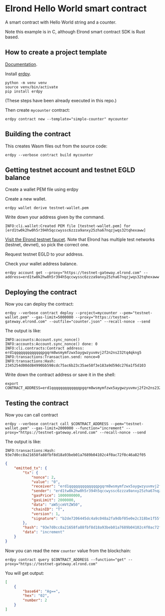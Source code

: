 # Elrond Hello World smart contract

A smart contract with Hello World string and a counter.

Note this example is in C, although Elrond smart contract SDK is Rust based.

## How to create a project template

[Documentation](https://docs.elrond.com/developers/tutorials/counter/).

Install [erdpy](https://github.com/ElrondNetwork/elrond-sdk-erdpy).

```shell
python -m venv venv
source venv/bin/activate
pip install erdpy
```

(These steps have been already executed in this repo.)

Then create `mycounter` contract:

```shell
erdpy contract new --template="simple-counter" mycounter
```

## Building the contract

This creates Wasm files out from the source code:

```shell
erdpy --verbose contract build mycounter
```

## Getting testnet account and testnet EGLD balance

Create a wallet PEM file using erdpy

Create a new wallet.

```shell
erdpy wallet derive testnet-wallet.pem
```

Write down your address given by the command.

```shell
INFO:cli.wallet:Created PEM file [testnet-wallet.pem] for [erd1tw0k2hw0h5r394h5qccwyssc6zzza9anxy25zha67nqzjwqs32tqhexaww]
```

[Visit the Elrond testnet faucet](https://r3d4.fr/elrond/testnet/index.php). Note that Elrond has multiple test networks (testnet, devnet), so pick the correct one.

Request testnet EGLD to your address.

Check your wallet address balance.

```shell
erdpy account get --proxy="https://testnet-gateway.elrond.com" --address=erd1tw0k2hw0h5r394h5qccwyssc6zzza9anxy25zha67nqzjwqs32tqhexaww 
```

## Deploying the contract

Now you can deploy the contract:

```shell
erdpy --verbose contract deploy --project=mycounter --pem="testnet-wallet.pem" --gas-limit=5000000 --proxy="https://testnet-gateway.elrond.com" --outfile="counter.json" --recall-nonce --send
```

The output is like:

```
INFO:accounts:Account.sync_nonce()
INFO:accounts:Account.sync_nonce() done: 0
INFO:cli.contracts:Contract address: erd1qqqqqqqqqqqqqpgqrm8wsmymfzwx5aygwzyuvmvj2f2n2ns232tq4qkng5
INFO:transactions:Transaction.send: nonce=0
INFO:transactions:Hash: 2345254d00dd84990bb598cdc75ac6b23c35ae58f3e183a9d59dc276a1f5d103
```

Write down the contract address or save it in the shell:

```shell
export CONTRACT_ADDRESS=erd1qqqqqqqqqqqqqpgqrm8wsmymfzwx5aygwzyuvmvj2f2n2ns232tq4qkng5
```

## Testing the contract

Now you can call contract 

```shell
erdpy --verbose contract call $CONTRACT_ADDRESS --pem="testnet-wallet.pem" --gas-limit=2000000 --function="increment" --proxy="https://testnet-gateway.elrond.com" --recall-nonce --send
```

The output is like:

```
INFO:transactions:Hash: 93e7d0cc8a21658fa88fbf8d18a93beb01a7689b04102c4f0ac72f0c46a82f05
```

```json
{
    "emitted_tx": {
        "tx": {
            "nonce": 2,
            "value": "0",
            "receiver": "erd1qqqqqqqqqqqqqpgqrm8wsmymfzwx5aygwzyuvmvj2f2n2ns232tq4qkng5",
            "sender": "erd1tw0k2hw0h5r394h5qccwyssc6zzza9anxy25zha67nqzjwqs32tqhexaww",
            "gasPrice": 1000000000,
            "gasLimit": 2000000,
            "data": "aW5jcmVtZW50",
            "chainID": "T",
            "version": 1,
            "signature": "b2de7206445dc4a9c048a2fa9dbf05e0e2c318be1f55f6ecd1a0888fd2e5d6cd7659522d9d1dbd297aebb0d06a7a810f5cd311e3872dba951748d3848ed8fd05"
        },
        "hash": "93e7d0cc8a21658fa88fbf8d18a93beb01a7689b04102c4f0ac72f0c46a82f05",
        "data": "increment"
    }
}
```

Now you can read the new `counter` value from the blockchain:

```shell
erdpy contract query $CONTRACT_ADDRESS --function="get" --proxy="https://testnet-gateway.elrond.com"
```

You will get output:

```json
[
    {
        "base64": "Ag==",
        "hex": "02",
        "number": 2
    }
]
```